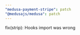 ```yaml
---
"medusa-payment-stripe": patch
"@medusajs/medusa": patch
---
```


fix(strip): Hooks import was wrong
